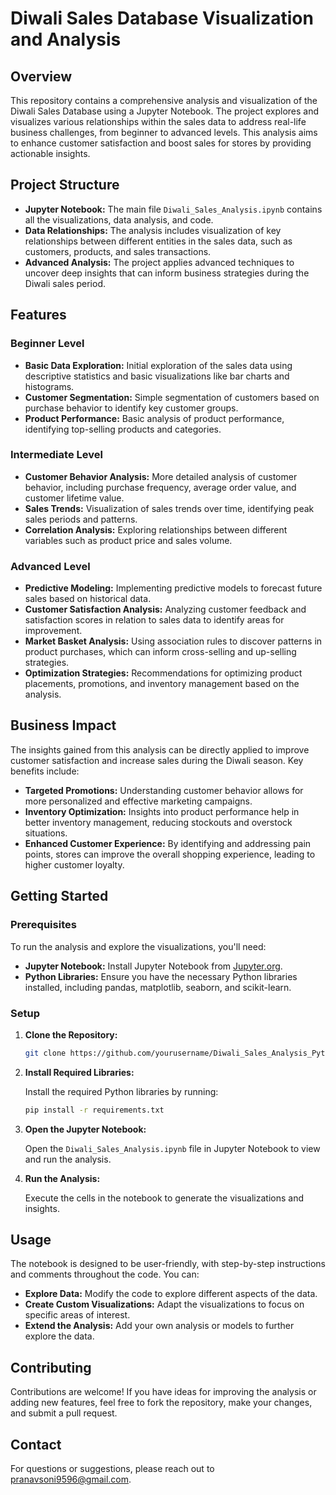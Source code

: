 # Diwali Sales Database Visualization and Analysis

## Overview

This repository contains a comprehensive analysis and visualization of the Diwali Sales Database using a Jupyter Notebook. The project explores and visualizes various relationships within the sales data to address real-life business challenges, from beginner to advanced levels. This analysis aims to enhance customer satisfaction and boost sales for stores by providing actionable insights.

## Project Structure

- **Jupyter Notebook:** The main file `Diwali_Sales_Analysis.ipynb` contains all the visualizations, data analysis, and code.
- **Data Relationships:** The analysis includes visualization of key relationships between different entities in the sales data, such as customers, products, and sales transactions.
- **Advanced Analysis:** The project applies advanced techniques to uncover deep insights that can inform business strategies during the Diwali sales period.

## Features

### Beginner Level

- **Basic Data Exploration:** Initial exploration of the sales data using descriptive statistics and basic visualizations like bar charts and histograms.
- **Customer Segmentation:** Simple segmentation of customers based on purchase behavior to identify key customer groups.
- **Product Performance:** Basic analysis of product performance, identifying top-selling products and categories.

### Intermediate Level

- **Customer Behavior Analysis:** More detailed analysis of customer behavior, including purchase frequency, average order value, and customer lifetime value.
- **Sales Trends:** Visualization of sales trends over time, identifying peak sales periods and patterns.
- **Correlation Analysis:** Exploring relationships between different variables such as product price and sales volume.

### Advanced Level

- **Predictive Modeling:** Implementing predictive models to forecast future sales based on historical data.
- **Customer Satisfaction Analysis:** Analyzing customer feedback and satisfaction scores in relation to sales data to identify areas for improvement.
- **Market Basket Analysis:** Using association rules to discover patterns in product purchases, which can inform cross-selling and up-selling strategies.
- **Optimization Strategies:** Recommendations for optimizing product placements, promotions, and inventory management based on the analysis.

## Business Impact

The insights gained from this analysis can be directly applied to improve customer satisfaction and increase sales during the Diwali season. Key benefits include:

- **Targeted Promotions:** Understanding customer behavior allows for more personalized and effective marketing campaigns.
- **Inventory Optimization:** Insights into product performance help in better inventory management, reducing stockouts and overstock situations.
- **Enhanced Customer Experience:** By identifying and addressing pain points, stores can improve the overall shopping experience, leading to higher customer loyalty.

## Getting Started

### Prerequisites

To run the analysis and explore the visualizations, you'll need:

- **Jupyter Notebook:** Install Jupyter Notebook from [Jupyter.org](https://jupyter.org/install).
- **Python Libraries:** Ensure you have the necessary Python libraries installed, including pandas, matplotlib, seaborn, and scikit-learn.

### Setup

1. **Clone the Repository:**

    ```bash
    git clone https://github.com/yourusername/Diwali_Sales_Analysis_Python.git
    ```

2. **Install Required Libraries:**

    Install the required Python libraries by running:

    ```bash
    pip install -r requirements.txt
    ```

3. **Open the Jupyter Notebook:**

    Open the `Diwali_Sales_Analysis.ipynb` file in Jupyter Notebook to view and run the analysis.

4. **Run the Analysis:**

    Execute the cells in the notebook to generate the visualizations and insights.

## Usage

The notebook is designed to be user-friendly, with step-by-step instructions and comments throughout the code. You can:

- **Explore Data:** Modify the code to explore different aspects of the data.
- **Create Custom Visualizations:** Adapt the visualizations to focus on specific areas of interest.
- **Extend the Analysis:** Add your own analysis or models to further explore the data.

## Contributing

Contributions are welcome! If you have ideas for improving the analysis or adding new features, feel free to fork the repository, make your changes, and submit a pull request.

## Contact

For questions or suggestions, please reach out to pranavsoni9596@gmail.com.
